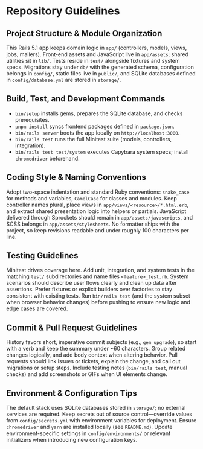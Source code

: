 # Repository Guidelines

## Project Structure & Module Organization
This Rails 5.1 app keeps domain logic in `app/` (controllers, models, views, jobs, mailers). Front-end assets and JavaScript live in `app/assets`; shared utilities sit in `lib/`. Tests reside in `test/` alongside fixtures and system specs. Migrations stay under `db/` with the generated schema, configuration belongs in `config/`, static files live in `public/`, and SQLite databases defined in `config/database.yml` are stored in `storage/`.

## Build, Test, and Development Commands
- `bin/setup` installs gems, prepares the SQLite database, and checks prerequisites.
- `pnpm install` syncs frontend packages defined in `package.json`.
- `bin/rails server` boots the app locally on `http://localhost:3000`.
- `bin/rails test` runs the full Minitest suite (models, controllers, integration).
- `bin/rails test test/system` executes Capybara system specs; install `chromedriver` beforehand.

## Coding Style & Naming Conventions
Adopt two-space indentation and standard Ruby conventions: `snake_case` for methods and variables, `CamelCase` for classes and modules. Keep controller names plural, place views in `app/views/<resource>/*.html.erb`, and extract shared presentation logic into helpers or partials. JavaScript delivered through Sprockets should remain in `app/assets/javascripts`, and SCSS belongs in `app/assets/stylesheets`. No formatter ships with the project, so keep revisions readable and under roughly 100 characters per line.

## Testing Guidelines
Minitest drives coverage here. Add unit, integration, and system tests in the matching `test/` subdirectories and name files `<feature>_test.rb`. System scenarios should describe user flows clearly and clean up data after assertions. Prefer fixtures or explicit builders over factories to stay consistent with existing tests. Run `bin/rails test` (and the system subset when browser behavior changes) before pushing to ensure new logic and edge cases are covered.

## Commit & Pull Request Guidelines
History favors short, imperative commit subjects (e.g., `gem upgrade`), so start with a verb and keep the summary under ~60 characters. Group related changes logically, and add body context when altering behavior. Pull requests should link issues or tickets, explain the change, and call out migrations or setup steps. Include testing notes (`bin/rails test`, manual checks) and add screenshots or GIFs when UI elements change.

## Environment & Configuration Tips
The default stack uses SQLite databases stored in `storage/`; no external services are required. Keep secrets out of source control—override values from `config/secrets.yml` with environment variables for deployment. Ensure `chromedriver` and `yarn` are installed locally (see `README.md`). Update environment-specific settings in `config/environments/` or relevant initializers when introducing new configuration keys.
